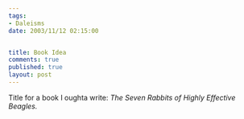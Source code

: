 ```yaml
--- 
tags:
- Daleisms
date: 2003/11/12 02:15:00


title: Book Idea
comments: true
published: true
layout: post
---
```


<p> Title for a book I oughta write: <em>The Seven Rabbits of Highly Effective Beagles.</em>
</p>
